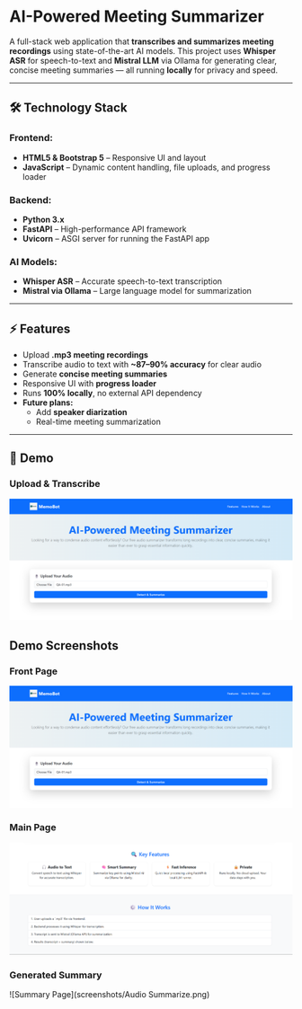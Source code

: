 # AI-Powered Meeting Summarizer

A full-stack web application that **transcribes and summarizes meeting recordings** using state-of-the-art AI models. This project uses **Whisper ASR** for speech-to-text and **Mistral LLM** via Ollama for generating clear, concise meeting summaries — all running **locally** for privacy and speed.  

---

## 🛠 Technology Stack

### Frontend:
- **HTML5 & Bootstrap 5** – Responsive UI and layout  
- **JavaScript** – Dynamic content handling, file uploads, and progress loader  

### Backend:
- **Python 3.x**  
- **FastAPI** – High-performance API framework  
- **Uvicorn** – ASGI server for running the FastAPI app  

### AI Models:
- **Whisper ASR** – Accurate speech-to-text transcription  
- **Mistral via Ollama** – Large language model for summarization  

---

## ⚡ Features

- Upload **.mp3 meeting recordings**  
- Transcribe audio to text with **~87–90% accuracy** for clear audio  
- Generate **concise meeting summaries**  
- Responsive UI with **progress loader**  
- Runs **100% locally**, no external API dependency  
- **Future plans:**  
  - Add **speaker diarization**  
  - Real-time meeting summarization  

---

## 🎨 Demo

### Upload & Transcribe
![Upload Page](screenshots/Frontpage.png)

## Demo Screenshots

### Front Page
![Front Page](screenshots/Frontpage.png)

### Main Page
![Main Page](screenshots/mainpage.png)

### Generated Summary
![Summary Page](screenshots/Audio Summarize.png)


